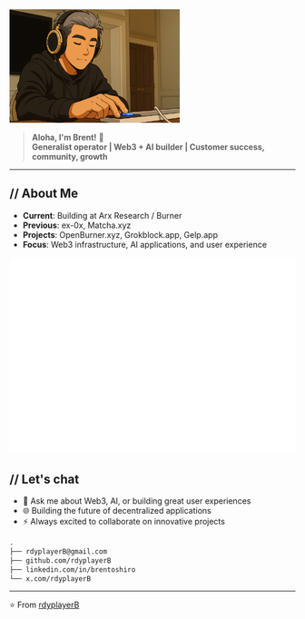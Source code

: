 <img src="rdyplayerB.png" width="300" alt="rdyplayerB">

> **Aloha, I'm Brent!** 🤙  
> **Generalist operator | Web3 + AI builder | Customer success, community, growth**

---

## // About Me

- **Current**: Building at Arx Research / Burner
- **Previous**: ex-0x, Matcha.xyz
- **Projects**: OpenBurner.xyz, Grokblock.app, Gelp.app
- **Focus**: Web3 infrastructure, AI applications, and user experience

![Isometric Commit Calendar](https://raw.githubusercontent.com/rdyplayerB/rdyplayerB/main/metrics.plugin.isocalendar.svg)

## // Let's chat

- 💬 Ask me about Web3, AI, or building great user experiences
- 🌐 Building the future of decentralized applications
- ⚡ Always excited to collaborate on innovative projects

```
.
├── rdyplayerB@gmail.com
├── github.com/rdyplayerB
├── linkedin.com/in/brentoshiro
└── x.com/rdyplayerB
```

---

⭐ From [rdyplayerB](https://github.com/rdyplayerB)
